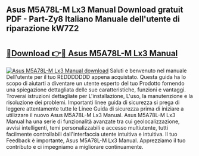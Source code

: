 ## Asus M5A78L-M Lx3 Manual Download gratuit PDF - Part-Zy8 Italiano Manuale dell'utente di riparazione kW7Z2

# <h2><a href="http://dff9xg7.blite.top/?on=Asus+M5A78L-M+Lx3+Manual">🔗Download 👉🔴 Asus M5A78L-M Lx3 Manual</a></h2>

[![Asus M5A78L-M Lx3 Manual download](https://i.imgur.com/lujVjoI.png)](http://dff9xg7.blite.top/?on=Asus+M5A78L-M+Lx3+Manual)
Saluti e benvenuto nel manuale Dell'utente per il tuo REDDDDDDD appena acquistato. Questa guida ha lo scopo di aiutarti a diventare un utente esperto del tuo Prodotto fornendo una spiegazione dettagliata delle sue caratteristiche, funzioni e vantaggi. Troverai istruzioni dettagliate per L'installazione, L'uso, la manutenzione e la risoluzione dei problemi. Importanti linee guida di sicurezza si prega di leggere attentamente tutte le Linee Guida di sicurezza prima di iniziare a utilizzare il nuovo Asus M5A78L-M Lx3 Manual. Asus M5A78L-M Lx3 Manual ha una serie di funzionalità avanzate tra cui geolocalizzazione, avvisi intelligenti, temi personalizzabili e accesso multiutente, tutti facilmente controllabili dall'interfaccia utente intuitiva e intuitiva. Il tuo Feedback è importante, Asus M5A78L-M Lx3 Manual. Apprezziamo il tuo contributo e ci impegniamo a migliorare continuamente.
